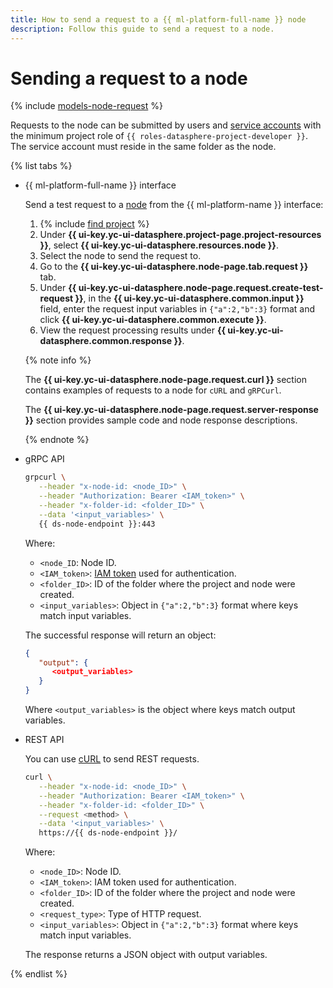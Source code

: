```yaml
---
title: How to send a request to a {{ ml-platform-full-name }} node
description: Follow this guide to send a request to a node.
---
```


# Sending a request to a node

{% include [models-node-request](../../../_includes/datasphere/models-node-request.md) %}

Requests to the node can be submitted by users and [service accounts](../../../iam/concepts/users/service-accounts.md) with the minimum project role of `{{ roles-datasphere-project-developer }}`. The service account must reside in the same folder as the node.

{% list tabs %}

- {{ ml-platform-full-name }} interface

  Send a test request to a [node](../../concepts/deploy/index.md#node) from the {{ ml-platform-name }} interface:
  1. {% include [find project](../../../_includes/datasphere/ui-find-project.md) %}
  1. Under **{{ ui-key.yc-ui-datasphere.project-page.project-resources }}**, select **{{ ui-key.yc-ui-datasphere.resources.node }}**.
  1. Select the node to send the request to.
  1. Go to the **{{ ui-key.yc-ui-datasphere.node-page.tab.request }}** tab.
  1. Under **{{ ui-key.yc-ui-datasphere.node-page.request.create-test-request }}**, in the **{{ ui-key.yc-ui-datasphere.common.input }}** field, enter the request input variables in `{"a":2,"b":3}` format and click **{{ ui-key.yc-ui-datasphere.common.execute }}**.
  1. View the request processing results under **{{ ui-key.yc-ui-datasphere.common.response }}**.
  
  {% note info %}
  
  The **{{ ui-key.yc-ui-datasphere.node-page.request.curl }}** section contains examples of requests to a node for `cURL` and `gRPCurl`.
  
  The **{{ ui-key.yc-ui-datasphere.node-page.request.server-response }}** section provides sample code and node response descriptions.
  
  {% endnote %}

- gRPC API

  ```bash
  grpcurl \
     --header "x-node-id: <node_ID>" \
     --header "Authorization: Bearer <IAM_token>" \
     --header "x-folder-id: <folder_ID>" \
     --data '<input_variables>' \
     {{ ds-node-endpoint }}:443
  ```
  
  Where:
  
  * `<node_ID`: Node ID.
  * `<IAM_token>`: [IAM token](../../../iam/concepts/authorization/iam-token.md) used for authentication.
  * `<folder_ID>`: ID of the folder where the project and node were created.
  * `<input_variables>`: Object in `{"a":2,"b":3}` format where keys match input variables.
  
  The successful response will return an object:
  
  ```json
  {
     "output": {
        <output_variables>
     }
  }
  ```

  Where `<output_variables>` is the object where keys match output variables.

- REST API

  You can use [cURL](https://curl.se) to send REST requests.
  
  ```bash
  curl \
     --header "x-node-id: <node_ID>" \
     --header "Authorization: Bearer <IAM_token>" \
     --header "x-folder-id: <folder_ID>" \
     --request <method> \
     --data '<input_variables>' \
     https://{{ ds-node-endpoint }}/
  ```
  
  Where:
  
  * `<node_ID>`: Node ID.
  * `<IAM_token>`: IAM token used for authentication.
  * `<folder_ID>`: ID of the folder where the project and node were created.
  * `<request_type>`: Type of HTTP request.
  * `<input_variables>`: Object in `{"a":2,"b":3}` format where keys match input variables.
  
  The response returns a JSON object with output variables.

{% endlist %}